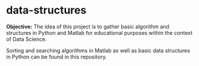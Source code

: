 # data-structures

**Objective:** The idea of this project is to gather basic algorithm and structures in Python and Matlab for educational purposes within the context of Data Science.

Sorting and searching algorithms in Matlab as well as basic data structures in Python can be found in this repository.
